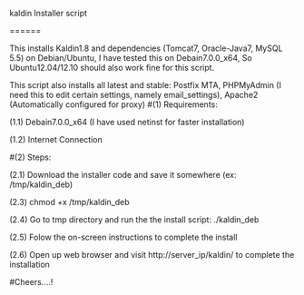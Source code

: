 kaldin Installer script

======

This installs Kaldin1.8 and dependencies (Tomcat7, Oracle-Java7, MySQL 5.5) on Debian/Ubuntu, I have tested this on Debain7.0.0_x64, So Ubuntu12.04/12.10 should also work fine for this script.

This script also installs all latest and stable: Postfix MTA, PHPMyAdmin (I need this to edit certain settings, namely email_settings), Apache2 (Automatically configured for proxy)
#(1) Requirements:

(1.1) Debain7.0.0_x64 (I have used netinst for faster installation)

(1.2) Internet Connection

#(2) Steps: 

(2.1) Download the installer code and save it somewhere (ex: /tmp/kaldin_deb)

(2.3) chmod +x /tmp/kaldin_deb

(2.4) Go to tmp directory and run the the install script: ./kaldin_deb

(2.5) Folow the on-screen instructions to complete the install

(2.6) Open up web browser and visit http://server_ip/kaldin/ to complete the installation

#Cheers....!
